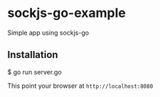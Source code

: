 sockjs-go-example
=================

Simple app using sockjs-go

Installation
------------

   $ go run server.go

This point your browser at `http://localhost:8080`